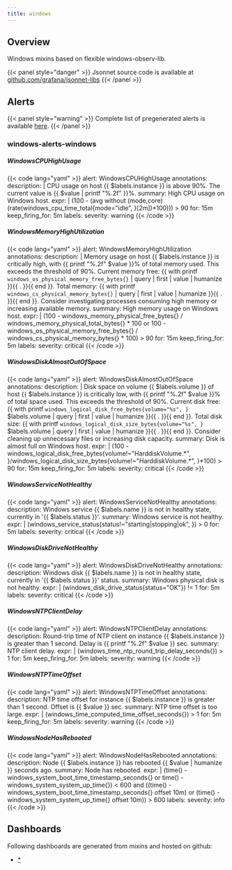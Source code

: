 ```yaml
---
title: windows
---
```


## Overview

Windows mixins based on flexible windows-observ-lib.

{{< panel style="danger" >}}
Jsonnet source code is available at [github.com/grafana/jsonnet-libs](https://github.com/grafana/jsonnet-libs/tree/master/windows-mixin)
{{< /panel >}}

## Alerts

{{< panel style="warning" >}}
Complete list of pregenerated alerts is available [here](https://github.com/monitoring-mixins/website/blob/master/assets/windows/alerts.yaml).
{{< /panel >}}

### windows-alerts-windows

##### WindowsCPUHighUsage

{{< code lang="yaml" >}}
alert: WindowsCPUHighUsage
annotations:
  description: |
    CPU usage on host {{ $labels.instance }} is above 90%. The current value is {{ $value | printf "%.2f" }}%.
  summary: High CPU usage on Windows host.
expr: |
  (100 - (avg without (mode,core) (rate(windows_cpu_time_total{mode="idle", }[2m])*100))) > 90
for: 15m
keep_firing_for: 5m
labels:
  severity: warning
{{< /code >}}
 
##### WindowsMemoryHighUtilization

{{< code lang="yaml" >}}
alert: WindowsMemoryHighUtilization
annotations:
  description: |
    Memory usage on host {{ $labels.instance }} is critically high, with {{ printf "%.2f" $value }}% of total memory used.
    This exceeds the threshold of 90%.
    Current memory free: {{ with printf `windows_os_physical_memory_free_bytes{}` | query | first | value | humanize }}{{ . }}{{ end }}.
    Total memory: {{ with printf `windows_cs_physical_memory_bytes{}` | query | first | value | humanize }}{{ . }}{{ end }}.
    Consider investigating processes consuming high memory or increasing available memory.
  summary: High memory usage on Windows host.
expr: |
  (100 - windows_memory_physical_free_bytes{} / windows_memory_physical_total_bytes{} * 100
  or
  100 - windows_os_physical_memory_free_bytes{} / windows_cs_physical_memory_bytes{} * 100) > 90
for: 15m
keep_firing_for: 5m
labels:
  severity: critical
{{< /code >}}
 
##### WindowsDiskAlmostOutOfSpace

{{< code lang="yaml" >}}
alert: WindowsDiskAlmostOutOfSpace
annotations:
  description: |
    Disk space on volume {{ $labels.volume }} of host {{ $labels.instance }} is critically low, with {{ printf "%.2f" $value }}% of total space used.
    This exceeds the threshold of 90%.
    Current disk free: {{ with printf `windows_logical_disk_free_bytes{volume="%s", }` $labels.volume | query | first | value | humanize }}{{ . }}{{ end }}.
    Total disk size: {{ with printf `windows_logical_disk_size_bytes{volume="%s", }` $labels.volume | query | first | value | humanize }}{{ . }}{{ end }}.
    Consider cleaning up unnecessary files or increasing disk capacity.
  summary: Disk is almost full on Windows host.
expr: |
  (100 - windows_logical_disk_free_bytes{volume!~"HarddiskVolume.*", }/windows_logical_disk_size_bytes{volume!~"HarddiskVolume.*", }*100) > 90
for: 15m
keep_firing_for: 5m
labels:
  severity: critical
{{< /code >}}
 
##### WindowsServiceNotHealthy

{{< code lang="yaml" >}}
alert: WindowsServiceNotHealthy
annotations:
  description: Windows service {{ $labels.name }} is not in healthy state, currently
    in '{{ $labels.status }}'.
  summary: Windows service is not healthy.
expr: |
  (windows_service_status{status!~"starting|stopping|ok", }) > 0
for: 5m
labels:
  severity: critical
{{< /code >}}
 
##### WindowsDiskDriveNotHealthy

{{< code lang="yaml" >}}
alert: WindowsDiskDriveNotHealthy
annotations:
  description: Windows disk {{ $labels.name }} is not in healthy state, currently
    in '{{ $labels.status }}' status.
  summary: Windows physical disk is not healthy.
expr: |
  (windows_disk_drive_status{status="OK"}) != 1
for: 5m
labels:
  severity: critical
{{< /code >}}
 
##### WindowsNTPClientDelay

{{< code lang="yaml" >}}
alert: WindowsNTPClientDelay
annotations:
  description: Round-trip time of NTP client on instance {{ $labels.instance }} is
    greater than 1 second. Delay is {{ printf "%.2f" $value }} sec.
  summary: NTP client delay.
expr: |
  (windows_time_ntp_round_trip_delay_seconds{}) > 1
for: 5m
keep_firing_for: 5m
labels:
  severity: warning
{{< /code >}}
 
##### WindowsNTPTimeOffset

{{< code lang="yaml" >}}
alert: WindowsNTPTimeOffset
annotations:
  description: NTP time offset for instance {{ $labels.instance }} is greater than
    1 second. Offset is {{ $value }} sec.
  summary: NTP time offset is too large.
expr: |
  (windows_time_computed_time_offset_seconds{}) > 1
for: 5m
keep_firing_for: 5m
labels:
  severity: warning
{{< /code >}}
 
##### WindowsNodeHasRebooted

{{< code lang="yaml" >}}
alert: WindowsNodeHasRebooted
annotations:
  description: Node {{ $labels.instance }} has rebooted {{ $value | humanize }} seconds
    ago.
  summary: Node has rebooted.
expr: |
  (time() - windows_system_boot_time_timestamp_seconds{}
  or
  time() - windows_system_system_up_time{}) < 600
  and
  ((time() - windows_system_boot_time_timestamp_seconds{} offset 10m)
  or
  (time() - windows_system_system_up_time{} offset 10m)) > 600
labels:
  severity: info
{{< /code >}}
 
## Dashboards
Following dashboards are generated from mixins and hosted on github:


- [*](https://github.com/monitoring-mixins/website/blob/master/assets/windows/dashboards/*.json)
